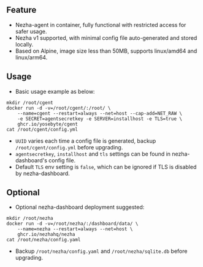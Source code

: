 ## Feature

- Nezha-agent in container, fully functional with restricted access for safer usage.
- Nezha v1 supported, with minimal config file auto-generated and stored locally.
- Based on Alpine, image size less than 50MB, supports linux/amd64 and linux/arm64.

## Usage

- Basic usage example as below: 

```
mkdir /root/cgent
docker run -d -v=/root/cgent/:/root/ \
    --name=cgent --restart=always --net=host --cap-add=NET_RAW \
    -e SECRET=agentsecretkey -e SERVER=installhost -e TLS=true \
    ghcr.io/yosebyte/cgent
cat /root/cgent/config.yml
```

- `UUID` varies each time a config file is generated, backup `/root/cgent/config.yml` before upgrading.
- `agentsecretkey`, `installhost` and `tls` settings can be found in nezha-dashboard's config file.
- Default `TLS` env setting is `false`, which can be ignored if TLS is disabled by nezha-dashboard.

## Optional
- Optional nezha-dashboard deployment suggested:

```
mkdir /root/nezha
docker run -d -v=/root/nezha/:/dashboard/data/ \
    --name=nezha --restart=always --net=host \
    ghcr.io/nezhahq/nezha
cat /root/nezha/config.yaml
```

- Backup `/root/nezha/config.yaml` and `/root/nezha/sqlite.db` before upgrading.
